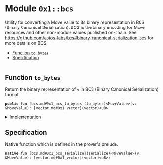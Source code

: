 
<a id="0x1_bcs"></a>

# Module `0x1::bcs`

Utility for converting a Move value to its binary representation in BCS (Binary Canonical
Serialization). BCS is the binary encoding for Move resources and other non-module values
published on-chain. See https://github.com/aptos-labs/bcs#binary-canonical-serialization-bcs for more
details on BCS.


-  [Function `to_bytes`](#0x1_bcs_to_bytes)
-  [Specification](#@Specification_0)


<pre><code></code></pre>



<a id="0x1_bcs_to_bytes"></a>

## Function `to_bytes`

Return the binary representation of <code>v</code> in BCS (Binary Canonical Serialization) format


<pre><code><b>public</b> <b>fun</b> [bcs.md#0x1_bcs_to_bytes](to_bytes)&lt;MoveValue&gt;(v: &MoveValue): [vector.md#0x1_vector](vector)&lt;u8&gt;
</code></pre>



<details>
<summary>Implementation</summary>


<pre><code><b>native</b> <b>public</b> <b>fun</b> [bcs.md#0x1_bcs_to_bytes](to_bytes)&lt;MoveValue&gt;(v: &MoveValue): [vector.md#0x1_vector](vector)&lt;u8&gt;;
</code></pre>



</details>

<a id="@Specification_0"></a>

## Specification



Native function which is defined in the prover's prelude.


<a id="0x1_bcs_serialize"></a>


<pre><code><b>native</b> <b>fun</b> [bcs.md#0x1_bcs_serialize](serialize)&lt;MoveValue&gt;(v: &MoveValue): [vector.md#0x1_vector](vector)&lt;u8&gt;;
</code></pre>


[move-book]: https://aptos.dev/move/book/SUMMARY

